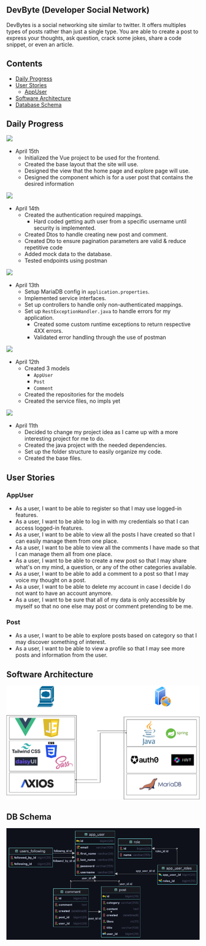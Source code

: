 ## DevByte (Developer Social Network)
DevBytes is a social networking site similar to twitter. It offers multiples types of posts rather than just a single 
type. You are able to create a post to express your thoughts, ask question, crack some jokes, share a code snippet, or 
even an article.

## Contents
- [Daily Progress](#daily-progress)
- [User Stories](#user-stories)
  - [AppUser](#appuser)
- [Software Architecture](#software-architecture)
- [Database Schema](#db-schema)

## Daily Progress
![](https://progress-bar.dev/35?title=Completed&width=100)
- April 15th
  - Initialized the Vue project to be used for the frontend.
  - Created the base layout that the site will use.
  - Designed the view that the home page and explore page will use.
  - Designed the component which is for a user post that contains the desired information

![](https://progress-bar.dev/25?title=Completed&width=100)
- April 14th
    - Created the authentication required mappings.
      - Hard coded getting auth user from a specific username until security is implemented.
    - Created Dtos to handle creating new post and comment.
    - Created Dto to ensure pagination parameters are valid & reduce repetitive code
    - Added mock data to the database.
    - Tested endpoints using postman

![](https://progress-bar.dev/20?title=Completed&width=100)
- April 13th
  - Setup MariaDB config in `application.properties`.
  - Implemented service interfaces.
  - Set up controllers to handle only non-authenticated mappings.
  - Set up `RestExceptionHandler.java` to handle errors for my application.
    - Created some custom runtime exceptions to return respective 4XX errors.
    - Validated error handling through the use of postman

![](https://progress-bar.dev/10?title=Completed&width=100)
- April 12th
  - Created 3 models
    - `AppUser`
    - `Post`
    - `Comment`
  - Created the repositories for the models
  - Created the service files, no impls yet

![](https://progress-bar.dev/5?title=Completed&width=100)
- April 11th
  - Decided to change my project idea as I came up with a more interesting project for me to do.
  - Created the java project with the needed dependencies.
  - Set up the folder structure to easily organize my code.
  - Created the base files.

## User Stories
### AppUser
- As a user, I want to be able to register so that I may use logged-in features.
- As a user, I want to be able to log in with my credentials so that I can access logged-in features.
- As a user, I want to be able to view all the posts I have created so that I can easily manage them from one place.
- As a user, I want to be able to view all the comments I have made so that I can manage them all from one place.
- As a user, I want to be able to create a new post so that I may share what's on my mind, a question, or any of the 
other categories available.
- As a user, I want to be able to add a comment to a post so that I may voice my thought on a post.
- As a user, I want to be able to delete my account in case I decide I do not want to have an account anymore.
- As a user, I want to be sure that all of my data is only accessible by myself so that no one else may post or comment 
pretending to be me.

### Post
- As a user, I want to be able to explore posts based on category so that I may discover something of interest.
- As a user, I want to be able to view a profile so that I may see more posts and information from the user.

## Software Architecture
![Software Architecture](./fullstack_architecture.png?raw=true)

## DB Schema
![Maria DB schema](./db_schema.png?raw=true)


